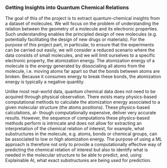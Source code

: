 ### Getting Insights into Quantum Chemical Relations 

The goal of this of the project is to extract quantum-chemical insights from a dataset of molecules. We will focus on the problem of understanding the relation between the geometry of a molecule and its electronic properties. 
Such understanding enables the principled design of new molecules (e.g. potentially facilitating the design of new drugs or materials). For the purpose of this project part, in particular, to ensure that the experiments can be carried out easily, 
we will consider a reduced scenario where the data consists of small molecules, and we will limit ourselves to a specific electronic property, the atomization energy. The atomization energy of a molecule is the energy generated by dissociating 
all atoms from the molecule, i.e. moving atoms far apart so that the bonds between atoms are broken. Because it consumes energy to break these bonds, the atomization energy is typically a negative quantity.

Unlike most real-world data, quantum chemical data does not need to be acquired through physical observation. There exists many physics-based computational methods to calculate the atomization energy
associated to a given molecular structure (the atoms positions). These physics-based calculations, al- though computationally expensive, deliver very accurate results. However, the sequence of computations these physics-based methods perform is intrincate and does not allow for extracting an interpretation of
the chemical relation of interest, for example, what substructures in the molecule, e.g. atoms, bonds or chemical groups, can be associated to low or high atomization energy.
The purpose of using a ML approach is therefore not only to provide a computationally effective way of predicting the chemical relation of interest but also to identify what is needed in the molecular structure
to be able to predict, and, using Explainable AI, what exact substructures are being used for prediction.
